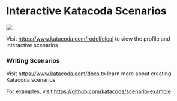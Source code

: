 # Interactive Katacoda Scenarios

[![](http://shields.katacoda.com/katacoda/rodolfoleal/count.svg)](https://www.katacoda.com/rodolfoleal "Get your profile on Katacoda.com")

Visit https://www.katacoda.com/rodolfoleal to view the profile and interactive scenarios

### Writing Scenarios
Visit https://www.katacoda.com/docs to learn more about creating Katacoda scenarios

For examples, visit https://github.com/katacoda/scenario-example
